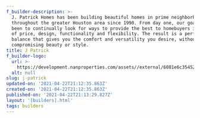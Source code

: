 ```yaml
---
f_builder-description: >-
  J. Patrick Homes has been building beautiful homes in prime neighborhoods
  throughout the greater Houston area since 1990. From day one, our goal has
  been to continually look for ways to provide the best to homebuyers in terms
  of price, design, functionality and flexibility. The result is a perfect
  balance that gives you the comfort and versatility you desire, without
  compromising beauty or style.
title: J Patrick
f_builder-logo:
  url: >-
    https://development.nanproperties.com/assets//external/6081e6c35452d57ed87ae5cf_6077bf42f4fa19df5c95dbeb_6034719323d753503a5100165daaf_9617-w181-h181-b1-p0-.jpeg
  alt: null
slug: j-patrick
updated-on: '2021-04-22T21:12:35.863Z'
created-on: '2021-04-22T21:12:35.863Z'
published-on: '2021-04-22T21:13:29.827Z'
layout: '[builders].html'
tags: builders
---
```



